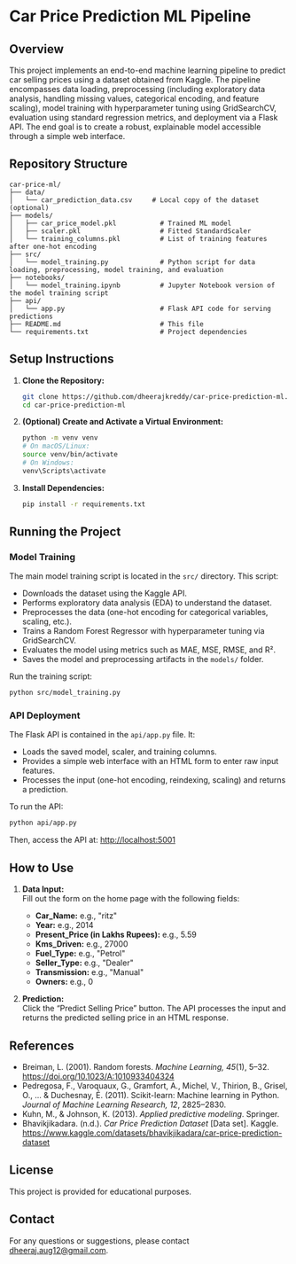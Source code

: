 # Car Price Prediction ML Pipeline

## Overview

This project implements an end-to-end machine learning pipeline to predict car selling prices using a dataset obtained from Kaggle. The pipeline encompasses data loading, preprocessing (including exploratory data analysis, handling missing values, categorical encoding, and feature scaling), model training with hyperparameter tuning using GridSearchCV, evaluation using standard regression metrics, and deployment via a Flask API. The end goal is to create a robust, explainable model accessible through a simple web interface.

## Repository Structure

```
car-price-ml/
├── data/                 
│   └── car_prediction_data.csv     # Local copy of the dataset (optional)
├── models/               
│   ├── car_price_model.pkl           # Trained ML model
│   ├── scaler.pkl                    # Fitted StandardScaler
│   └── training_columns.pkl          # List of training features after one-hot encoding
├── src/                  
│   └── model_training.py             # Python script for data loading, preprocessing, model training, and evaluation
├── notebooks/            
│   └── model_training.ipynb          # Jupyter Notebook version of the model training script
├── api/                  
│   └── app.py                        # Flask API code for serving predictions
├── README.md                         # This file
└── requirements.txt                  # Project dependencies
```

## Setup Instructions

1. **Clone the Repository:**

   ```bash
   git clone https://github.com/dheerajkreddy/car-price-prediction-ml.git
   cd car-price-prediction-ml
   ```

2. **(Optional) Create and Activate a Virtual Environment:**

   ```bash
   python -m venv venv
   # On macOS/Linux:
   source venv/bin/activate
   # On Windows:
   venv\Scripts\activate
   ```

3. **Install Dependencies:**

   ```bash
   pip install -r requirements.txt
   ```

## Running the Project

### Model Training

The main model training script is located in the `src/` directory. This script:

- Downloads the dataset using the Kaggle API.
- Performs exploratory data analysis (EDA) to understand the dataset.
- Preprocesses the data (one-hot encoding for categorical variables, scaling, etc.).
- Trains a Random Forest Regressor with hyperparameter tuning via GridSearchCV.
- Evaluates the model using metrics such as MAE, MSE, RMSE, and R².
- Saves the model and preprocessing artifacts in the `models/` folder.

Run the training script:

```bash
python src/model_training.py
```

### API Deployment

The Flask API is contained in the `api/app.py` file. It:

- Loads the saved model, scaler, and training columns.
- Provides a simple web interface with an HTML form to enter raw input features.
- Processes the input (one-hot encoding, reindexing, scaling) and returns a prediction.

To run the API:

```bash
python api/app.py
```

Then, access the API at: [http://localhost:5001](http://localhost:5001)

## How to Use

1. **Data Input:**  
   Fill out the form on the home page with the following fields:
   - **Car_Name:** e.g., "ritz"
   - **Year:** e.g., 2014
   - **Present_Price (in Lakhs Rupees):** e.g., 5.59
   - **Kms_Driven:** e.g., 27000
   - **Fuel_Type:** e.g., "Petrol"
   - **Seller_Type:** e.g., "Dealer"
   - **Transmission:** e.g., "Manual"
   - **Owners:** e.g., 0

2. **Prediction:**  
   Click the “Predict Selling Price” button. The API processes the input and returns the predicted selling price in an HTML response.

## References

- Breiman, L. (2001). Random forests. *Machine Learning, 45*(1), 5–32. https://doi.org/10.1023/A:1010933404324
- Pedregosa, F., Varoquaux, G., Gramfort, A., Michel, V., Thirion, B., Grisel, O., ... & Duchesnay, É. (2011). Scikit-learn: Machine learning in Python. *Journal of Machine Learning Research, 12*, 2825–2830.
- Kuhn, M., & Johnson, K. (2013). *Applied predictive modeling*. Springer.
- Bhavikjikadara. (n.d.). *Car Price Prediction Dataset* [Data set]. Kaggle. https://www.kaggle.com/datasets/bhavikjikadara/car-price-prediction-dataset

## License

This project is provided for educational purposes.

## Contact

For any questions or suggestions, please contact dheeraj.aug12@gmail.com.